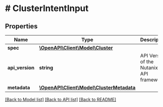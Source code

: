 # # ClusterIntentInput

## Properties

Name | Type | Description | Notes
------------ | ------------- | ------------- | -------------
**spec** | [**\OpenAPI\Client\Model\Cluster**](Cluster.md) |  |
**api_version** | **string** | API Version of the Nutanix v3 API framework. | [optional] [default to '3.1.0']
**metadata** | [**\OpenAPI\Client\Model\ClusterMetadata**](ClusterMetadata.md) |  |

[[Back to Model list]](../../README.md#models) [[Back to API list]](../../README.md#endpoints) [[Back to README]](../../README.md)
